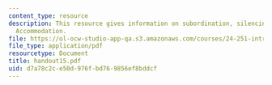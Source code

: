 ```yaml
---
content_type: resource
description: This resource gives information on subordination, silencing, and presuppositional
  Accommodation.
file: https://ol-ocw-studio-app-qa.s3.amazonaws.com/courses/24-251-introduction-to-philosophy-of-language-spring-2005/d7a78c2ce50d976fbd769856ef8bddcf_handout15.pdf
file_type: application/pdf
resourcetype: Document
title: handout15.pdf
uid: d7a78c2c-e50d-976f-bd76-9856ef8bddcf
---
```

